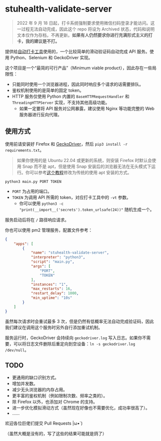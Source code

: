 # stuhealth-validate-server

> 2022 年 9 月 18 日起，打卡系统强制要求使用微信扫码登录才能访问。这一过程无法自动完成，因此这个 repo 将设为 Archived 状态，代码和说明文本仅作为存档，不再更新。**如果有人仍然要求你进行充满形式主义的打卡，我的建议是不打。**

提供给[自动打卡工具](https://github.com/SO-JNU/stuhealth)使用的，一个比较简单的滑动验证码自动完成 API 服务。使用 Python、Selenium 和 GeckoDriver 实现。

这个项目是一个“最简的可行产品”（Minimum viable product），因此存在一些局限性：

* 只能同时使用一个浏览器进程，因此同时响应多个请求的话需要排队。
* 鉴权机制使用的是简单的固定 token。
* HTTP 服务仅使用 Python 内置的 `BaseHTTPRequestHandler` 和 `ThreadingHTTPServer` 实现，不支持其他高级功能。
    * 如果一定要将 API 服务对公网暴露，建议使用 Nginx 等功能完整的 Web 服务器进行反向代理。

## 使用方式

使用前请安装好 Firefox 和 [GeckoDriver](https://github.com/mozilla/geckodriver)，然后 `pip3 install -r requirements.txt`。

> 如果你使用的是 Ubuntu 22.04 或更新的系统，则安装 Firefox 时默认会使用 Snap 而不是 apt，但是使用 Snap 安装后的浏览器无法在无头模式下运行。你可以参考[这个教程](https://ubuntuhandbook.org/index.php/2022/04/install-firefox-deb-ubuntu-22-04/)修改为传统的使用 apt 安装的方式。

`python3 main.py PORT TOKEN`

* `PORT` 为占用的端口。
* `TOKEN` 为调用 API 所需的 token，对应打卡工具中的 `-vt` 参数。
    * 你可以使用 `python3 -c "print(__import__('secrets').token_urlsafe(24))"` 随机生成一个。

服务启动后将在 `/` 路径响应请求。

你也可以使用 pm2 管理服务，配置文件参考：

```json
{
    "apps": [
        {
            "name": "stuhealth-validate-server",
            "interpreter": "python3",
            "script": "main.py",
            "args": [
                "PORT",
                "TOKEN"
            ],
            "instances": "1",
            "max_restarts": 16,
            "restart_delay": 1000,
            "min_uptime": "10s"
        }
    ]
}
```

虽然每次请求时会重试最多 3 次，但是仍然有低概率无法自动完成验证码，因此我们建议在调用这个服务时另外自行添加重试机制。

服务运行时，GeckoDriver 会持续向 `geckodriver.log` 写入日志。如果你不需要，可以将日志文件删除后重定向到空设备：`ln -s geckodriver.log /dev/null`。

## TODO

* 更通用的缺口识别方式。
* 增加并发数。
* 减少无头浏览器的内存占用。
* 更丰富的鉴权机制（例如限制次数、频率之类的）。
* 除 Firefox 以外，也添加对 Chrome 的支持。
* 进一步优化模拟滑动方式（虽然现在好像也不需要优化，成功率很高了）。
* ……

欢迎各位巨佬们提交 Pull Requests |ω•`)

（虽然大概是没有的，写了这些的结果可能就是鸽了）